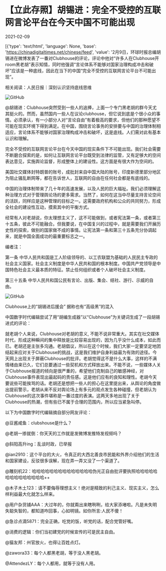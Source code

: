 # 【立此存照】胡锡进：完全不受控的互联网言论平台在今天中国不可能出现

2021-02-09

[{'type': 'text/html', 'language': None, 'base': 'https://chinadigitaltimes.net/chinese/feed', 'value': '2月9日，环球时报总编胡锡进在微博发表了一番对Clubhouse的评论，评论中他对“许多人在Clubhouse开room黑老胡”表示知情，同时他强调“言论体系不能够对国家治理构成冲击和破坏”应该是一种底线，因此在当下的中国“完全不受控的互联网言论平台不可能出现”。

相关阅读：人民日报｜深刻认识坚持底线思维

![GitHub](https://chinadigitaltimes.net/chinese/files/2021/02/image-1612871659603.png)



@胡锡进：Clubhouse突然受到一些人的追捧，上面一个专门黑老胡的群今天尤其挺火的。然而，虽然国内一些人在议论clubhouse，但它说到底是个很小众的事情。必须承认，有一小部分人对“言论自由”有着极高的要求，但他们的那种愿望不可能在现实环境下得到满足。在中国，围绕言论事务的安排要与中国的治理体制相适应，言论体系不能够对国家治理构成冲击和破坏，这是底线。人们需对此有基本认识和理解。

完全不受控的互联网言论平台在今天中国的现实条件下不可能出现。我们社会需要不断磨合探索的是，如何让互联网言论平台既受到法律的监管，又有足够大的空间表达意见，实施舆论监督，形成整体上的建设性。这方面是有很大作为空间的。

美国社交媒体封特朗普的账号，成批封来自中国大陆的账号，印度新德里部分地区为阻止骚乱断网等，都在告诉世人，互联网的自由在任何社会都是有底线的。

中国的治理体制带来了几十年的高速发展，以及人民的巨大福祉。我们必须理解这种治理方式对于管理舆论场的更多需求。当然了，如何在这当中尽量支持言论空间的活跃，同样应是这种管理的目标之一。这需要政府机构和公众的共同努力，形成全社会的建设性互动，摸索其中的平衡方式。

经常有人对老胡说，你太理想主义了，这不可能做到，或者宪法第一条，或者第三十五条，彼此不可能融合。但我要说，在中国复兴的过程中，就是需要我们开展历史性的探索，做别的国家做不成的事情。让宪法第一条和第三十五条充分协调起来，就是中国全面成功的最重要标志之一。



编者注：



第一条  中华人民共和国是工人阶级领导的、以工农联盟为基础的人民民主专政的社会主义国家。社会主义制度是中华人民共和国的根本制度。中国共产党领导是中国特色社会主义最本质的特征。禁止任何组织或者个人破坏社会主义制度。

第三十五条 中华人民共和国公民有言论、出版、集会、结社、游行、示威的自由。



![GitHub](https://chinadigitaltimes.net/chinese/files/2021/02/image-1612872235109.png)

 Clubhouse上的“胡锡进后援会”  据称也有“高级黑”的混入

中国数字时代编辑尝试了用“胡编生成器”以“Clubhouse”为关键词生成了一段胡锡进式的评论：



就老胡个人来说，Clubhouse对老胡的意义, 不能不说非常重大。其实在社交媒体时代，形成这种瞬间的集中释放是比较容易出现的，因为几乎没什么成本，如此而已。老胡还是主张多沟通。老胡倡议，所以在这个时候，我们大家一定要坚定地团结起来应对关于Clubhouse的挑战，这是我们维护自身利益最为有效的途径。今天网上出现关于屏蔽Clubhouse的批评。老胡觉得这不是什么大事，这样的不满情绪由来已久，它们总要通过一些契机和方式释放出来。不能不说，一些媒体人关于Clubhouse报道的倾向是很严重的，希望他们克制自己的敏感神经，对Clubhouse事件表现出最起码的责任感。这是他们应有的良知和理性。老胡今天要说些可能挨骂的话。老胡还是想把一些人的担心在这里提出来，从舆论的角度做出提前警示，老胡从来不反对舆论场上有多元的观点发生各种碰撞，但老胡认为Clubhouse的这次事件堪称是一番过度的表演。这两天多地出现了关于Clubhouse的热潮，但有些已不属于合理的范围内，所以应当紧急叫停。



以下为中国数字时代编辑摘自部分网友评论：



@豆酱咸鱼：clubshouse是什么？

@老胡一掺就倒：你天天的工作就是发微博发推特发视频吗？

@斜阳高升ing：乱谈时政，已举报

@ian2910：这个平台的大火，令真正的大西北善良市民能和外界介绍他们的生活和国家建设，反驳很多误解，现在弄一弄又没了一个渠道了。

@雕刻机22：哈哈哈哈哈哈哈哈哈哈哈哈哈哈伪光正自由批评要执照哈哈哈哈哈哈哈哈哈哈哈哈哈哈++

@木子木土123：请不要侮辱理想主义！绝对是精致的利己主义、现实主义，怎么样利益最大化就怎么样来。

@用户杂货铺AAA：大过年的，你就甭出来瞎咧咧，给大家添堵啦。凡是未失明失聪失智的，都知道咋回事，心如明镜。如你所言:人民不傻！

@急诊点滴5871：完全正确，吃党的饭，听党的话，配合党管好嘴。

@消费的逻辑：你们当初建党的时候宣传的可是民主自由。

@猫友邦：州官放火，也得让百姓点灯。

@zawora33：每个人都黑老胡，等于没人黑老胡。

@AttendezLY：每个人都用，就等于没有人用。



